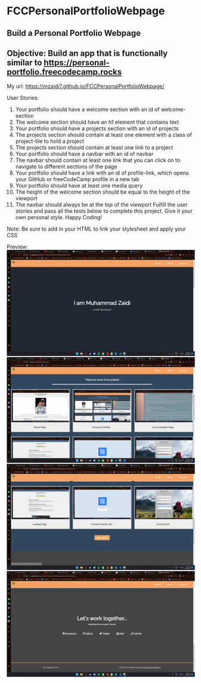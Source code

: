 # FCCPersonalPortfolioWebpage
## Build a Personal Portfolio Webpage
## Objective: Build an app that is functionally similar to https://personal-portfolio.freecodecamp.rocks

My url: https://mzaidi7.github.io/FCCPersonalPortfolioWebpage/

User Stories:

1. Your portfolio should have a welcome section with an id of welcome-section
2. The welcome section should have an h1 element that contains text
3. Your portfolio should have a projects section with an id of projects
4. The projects section should contain at least one element with a class of project-tile to hold a project
5. The projects section should contain at least one link to a project
6. Your portfolio should have a navbar with an id of navbar
7. The navbar should contain at least one link that you can click on to navigate to different sections of the page
8. Your portfolio should have a link with an id of profile-link, which opens your GitHub or freeCodeCamp profile in a new tab
9. Your portfolio should have at least one media query
10. The height of the welcome section should be equal to the height of the viewport
11. The navbar should always be at the top of the viewport
Fulfill the user stories and pass all the tests below to complete this project. Give it your own personal style. Happy Coding!

Note: Be sure to add <link rel="stylesheet" href="styles.css"> in your HTML to link your stylesheet and apply your CSS

Preview:
![preview](/images/image.png)
![preview](/images/image-1.png)
![preview](/images/image-2.png)
![preview](/images/image-3.png)
